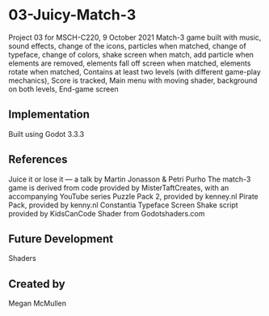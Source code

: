 # 03-Juicy-Match-3
Project 03 for MSCH-C220, 9 October 2021
Match-3 game built with music, sound effects, change of the icons, particles when matched, change of typeface, change of colors, shake screen when match, add particle when elements are removed, elements fall off screen when matched, elements rotate when matched, Contains at least two levels (with different game-play mechanics), Score is tracked, Main menu with moving shader, background on both levels, End-game screen

## Implementation
Built using Godot 3.3.3

## References
Juice it or lose it — a talk by Martin Jonasson & Petri Purho
The match-3 game is derived from code provided by MisterTaftCreates, with an accompanying YouTube series
Puzzle Pack 2, provided by kenney.nl
Pirate Pack, provided by kenny.nl
Constantia Typeface
Screen Shake script provided by KidsCanCode
Shader from Godotshaders.com

## Future Development
Shaders

## Created by
Megan McMullen
